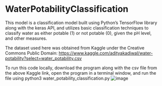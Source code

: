 # WaterPotabilityClassification

This model is a classification model built using Python’s TensorFlow library along with the keras API, and utilizes basic classification techniques to classify water as either potable (1) or not potable (0), given the pH level, and other measures. 

The dataset used here was obtained from Kaggle under the Creative Commons Public Domain: https://www.kaggle.com/adityakadiwal/water-potability?select=water_potability.csv

 
To run this code locally, download the program along with the csv file from the above Kaggle link, open the program in a terminal window, and run the file using python3 water_potability_classification.py
![image](https://user-images.githubusercontent.com/76743831/125175415-8d2d5d00-e191-11eb-8c44-2254339b3f02.png)
